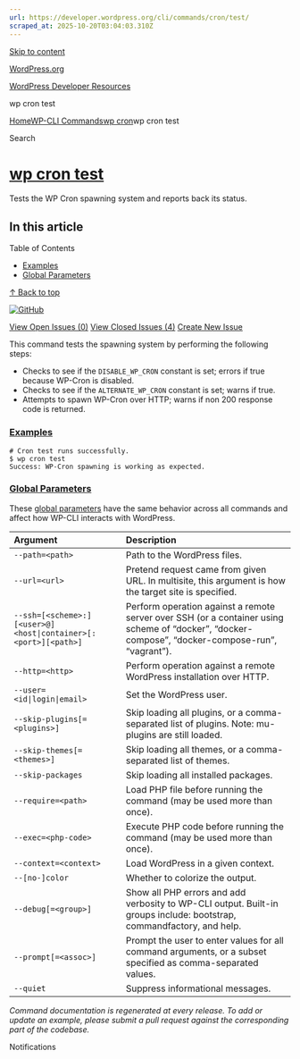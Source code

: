 ```yaml
---
url: https://developer.wordpress.org/cli/commands/cron/test/
scraped_at: 2025-10-20T03:04:03.310Z
---
```


[Skip to content](https://developer.wordpress.org/cli/commands/cron/test/#wp--skip-link--target)

[WordPress.org](https://wordpress.org/)

[WordPress Developer Resources](https://developer.wordpress.org/)

wp cron test


[Home](https://developer.wordpress.org/)[WP-CLI Commands](https://developer.wordpress.org/cli/commands/)[wp cron](https://developer.wordpress.org/cli/commands/cron/)wp cron test

Search

# [wp cron test](https://developer.wordpress.org/cli/commands/cron/test/)

Tests the WP Cron spawning system and reports back its status.

## In this article

Table of Contents

- [Examples](https://developer.wordpress.org/cli/commands/cron/test/#examples)
- [Global Parameters](https://developer.wordpress.org/cli/commands/cron/test/#global-parameters)

[↑ Back to top](https://developer.wordpress.org/cli/commands/cron/test/#wp--skip-link--target)

[![GitHub](https://make.wordpress.org/cli/wp-content/plugins/wporg-cli/assets/images/github-mark.svg)](https://github.com/wp-cli/cron-command)

[View Open Issues (0)](https://github.com/login?return_to=%2Fissues%3Fq%3Dlabel%3Acommand%3Acron-test+sort%3Aupdated-desc+org%3Awp-cli+is%3Aopen) [View Closed Issues (4)](https://github.com/login?return_to=%2Fissues%3Fq%3Dlabel%3Acommand%3Acron-test+sort%3Aupdated-desc+org%3Awp-cli+is%3Aclosed) [Create New Issue](https://github.com/wp-cli/cron-command/issues/new)

This command tests the spawning system by performing the following steps:

- Checks to see if the `DISABLE_WP_CRON` constant is set; errors if true because WP-Cron is disabled.
- Checks to see if the `ALTERNATE_WP_CRON` constant is set; warns if true.
- Attempts to spawn WP-Cron over HTTP; warns if non 200 response code is returned.

### [Examples](https://developer.wordpress.org/cli/commands/cron/test/\#examples)

```
# Cron test runs successfully.
$ wp cron test
Success: WP-Cron spawning is working as expected.

```

### [Global Parameters](https://developer.wordpress.org/cli/commands/cron/test/\#global-parameters)

These [global parameters](https://make.wordpress.org/cli/handbook/config/) have the same behavior across all commands and affect how WP-CLI interacts with WordPress.

| **Argument** | **Description** |
| :-- | :-- |
| `--path=<path>` | Path to the WordPress files. |
| `--url=<url>` | Pretend request came from given URL. In multisite, this argument is how the target site is specified. |
| `--ssh=[<scheme>:][<user>@]<host\|container>[:<port>][<path>]` | Perform operation against a remote server over SSH (or a container using scheme of “docker”, “docker-compose”, “docker-compose-run”, “vagrant”). |
| `--http=<http>` | Perform operation against a remote WordPress installation over HTTP. |
| `--user=<id\|login\|email>` | Set the WordPress user. |
| `--skip-plugins[=<plugins>]` | Skip loading all plugins, or a comma-separated list of plugins. Note: mu-plugins are still loaded. |
| `--skip-themes[=<themes>]` | Skip loading all themes, or a comma-separated list of themes. |
| `--skip-packages` | Skip loading all installed packages. |
| `--require=<path>` | Load PHP file before running the command (may be used more than once). |
| `--exec=<php-code>` | Execute PHP code before running the command (may be used more than once). |
| `--context=<context>` | Load WordPress in a given context. |
| `--[no-]color` | Whether to colorize the output. |
| `--debug[=<group>]` | Show all PHP errors and add verbosity to WP-CLI output. Built-in groups include: bootstrap, commandfactory, and help. |
| `--prompt[=<assoc>]` | Prompt the user to enter values for all command arguments, or a subset specified as comma-separated values. |
| `--quiet` | Suppress informational messages. |

_Command documentation is regenerated at every release. To add or update an example, please submit a pull request against the corresponding part of the codebase._

Notifications
